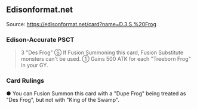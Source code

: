 
## Edisonformat.net

Source: https://edisonformat.net/card?name=D.3.S.%20Frog

### Edison-Accurate PSCT

> 3 "Des Frog"
> Ⓢ If Fusion Summoning this card, Fusion Substitute monsters can't be used.
> ① Gains 500 ATK for each "Treeborn Frog" in your GY.

### Card Rulings

● You can Fusion Summon this card with a "Dupe Frog" being treated as "Des Frog", but not with "King of the Swamp".
            